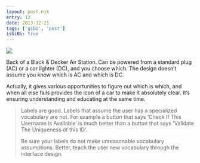 ```yaml
---
layout: post.njk
entry: 12
date: 2013-12-21
tags: ['gibi', 'post']
isGiBi: true
---
```

<img src="{{ site.baseUrl }}assets/gibiimages/{{ entry }}.jpg" />

Back of a Black & Decker Air Station. Can be powered from a standard plug (AC) or a car lighter (DC), and you choose which. The design doesn’t assume you know which is AC and which is DC.

Actually, it gives various opportunities to figure out which is which, and when all else fails provides the icon of a car to make it absolutely clear. It’s ensuring understanding and educating at the same time.

>Labels are good. Labels that assume the user has a specialized vocabulary are not. For example a button that says ‘Check If This Username is Available’ is much better than a button that says 'Validate The Uniqueness of this ID’.
>
>Be sure your labels do not make unreasonable vocabulary assumptions. Better, teach the user new vocabulary through the interface design.